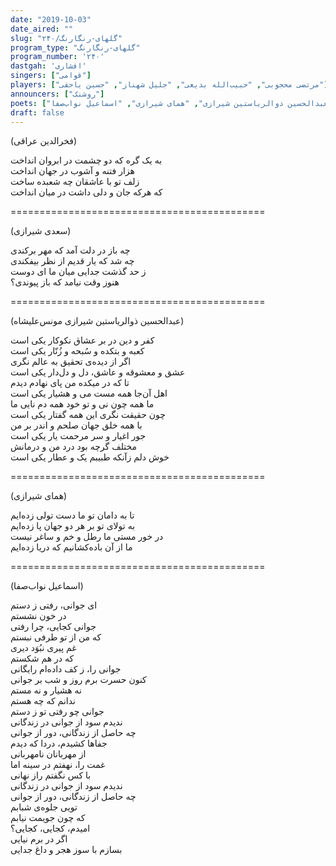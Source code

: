 ```yaml
---
date: "2019-10-03"
date_aired: ""
slug: "گلهای-رنگارنگ/۲۴۰"
program_type: "گلهای-رنگارنگ"
program_number: '۲۴۰'
dastgah: 'افشاری'
singers: ["قوامی"]
players: ["مرتضی محجوبی", "حبیب‌الله بدیعی", "جلیل شهناز", "حسین یاحقی"]
announcers: ["روشنک"]
poets: ["فخرالدین عراقی", "سعدی شیرازی", "عبدالحسین ذوالریاستین شیرازی", "همای شیرازی", "اسماعیل نواب‌صفا"]
draft: false
---
```


(فخرالدین عراقی)  

به یک گره که دو چشمت در ابروان انداخت  
هزار فتنه و آشوب در جهان انداخت  
زلف تو با عاشقان چه شعبده ساخت  
که هرکه جان و دلی داشت در میان انداخت  

============================================  

(سعدی شیرازی)  

چه باز در دلت آمد كه مهر برکندی  
چه شد كه یار قدیم از نظر بیفكندی  
ز حد گذشت جدایی میان ما ای دوست  
هنوز وقت نیامد كه باز پیوندی؟  

============================================  

(عبدالحسین ذوالریاستین شیرازی مونس‌علیشاه)  

کفر و دین در بر عشاق نکوکار یکی است  
کعبه و بتکده و سُبحه و زُنّار یکی است  
اگر از دیده‌ی تحقیق به عالم نگری  
عشق و معشوقه و عاشق، دل و دل‌دار یکی است  
تا که در میکده من پای نهادم دیدم  
اهل آن‌جا همه مست می و هشیار یکی است  
ما همه چون نی و تو خود همه دم نایی ما  
چون حقیقت نگری این همه گفتار یکی است  
با همه خلق جهان صلحم و اندر بر من  
جور اغیار و سر مرحمت یار یکی است  
مختلف گرچه بود درد من و درمانش  
خوش دلم زآنکه طبیبم یک و عطار یکی است  

============================================  

(همای شیرازی)  

تا به دامان تو ما دست تولی زده‌ایم  
به تولای تو بر هر دو جهان پا زده‌ایم  
در خور مستی ما رطل و خم و ساغر نیست  
ما از آن باده‌کشانیم که دریا زده‌ایم  

============================================  

(اسماعیل نواب‌صفا)  

ای جوانی، رفتی ز دستم  
در خون نشستم  
جوانی کجایی، چرا رفتی  
که من از تو طرفی نبستم  
غم پیری نبُوَد دیری  
که در هم شکستم  
جوانی را، ز کف داده‌ام رایگانی  
کنون حسرت برم روز و شب بر جوانی  
نه هشیار و نه مستم  
ندانم که چه هستم  
جوانی چو رفتی تو ز دستم  
ندیدم سود از جوانی در زندگانی  
چه حاصل از زندگانی، دور از جوانی  
جفاها کشیدم، دردا که دیدم  
از مهربانان نامهربانی  
غمت را، نهفتم در سینه اما  
با کس نگفتم راز نهانی  
ندیدم سود از جوانی در زندگانی  
چه حاصل از زندگانی، دور از جوانی  
تویی جلوه‌ی شبابم  
که چون جویمت نیابم  
امیدم، کجایی، کجایی؟  
اگر در برم نیایی  
بسازم با سوز هجر و داغ جدایی  
